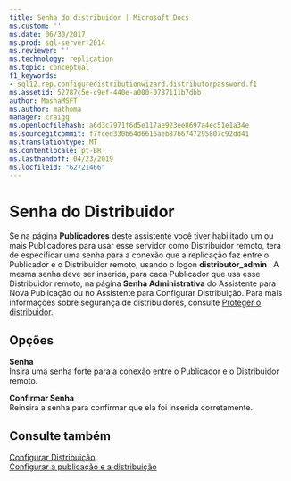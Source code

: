 ```yaml
---
title: Senha do distribuidor | Microsoft Docs
ms.custom: ''
ms.date: 06/30/2017
ms.prod: sql-server-2014
ms.reviewer: ''
ms.technology: replication
ms.topic: conceptual
f1_keywords:
- sql12.rep.configuredistributionwizard.distributorpassword.f1
ms.assetid: 52787c5e-c9ef-440e-a000-0787111b7dbb
author: MashaMSFT
ms.author: mathoma
manager: craigg
ms.openlocfilehash: a6d3c7971f6d5e117ae923ee8697a4ec51e1a34e
ms.sourcegitcommit: f7fced330b64d6616aeb8766747295807c92dd41
ms.translationtype: MT
ms.contentlocale: pt-BR
ms.lasthandoff: 04/23/2019
ms.locfileid: "62721466"
---
```

# <a name="distributor-password"></a>Senha do Distribuidor
  Se na página **Publicadores** deste assistente você tiver habilitado um ou mais Publicadores para usar esse servidor como Distribuidor remoto, terá de especificar uma senha para a conexão que a replicação faz entre o Publicador e o Distribuidor remoto, usando o logon **distributor_admin** . A mesma senha deve ser inserida, para cada Publicador que usa esse Distribuidor remoto, na página **Senha Administrativa** do Assistente para Nova Publicação ou no Assistente para Configurar Distribuição. Para mais informações sobre segurança de distribuidores, consulte [Proteger o distribuidor](security/secure-the-distributor.md).  
  
## <a name="options"></a>Opções  
 **Senha**  
 Insira uma senha forte para a conexão entre o Publicador e o Distribuidor remoto.  
  
 **Confirmar Senha**  
 Reinsira a senha para confirmar que ela foi inserida corretamente.  
  
## <a name="see-also"></a>Consulte também  
 [Configurar Distribuição](configure-distribution.md)   
 [Configurar a publicação e a distribuição](configure-publishing-and-distribution.md)  
  
  
